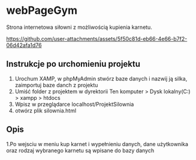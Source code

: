 # webPageGym
Strona internetowa siłowni z możliwością kupienia karnetu.

https://github.com/user-attachments/assets/5f50c81d-eb66-4e66-b7f2-06d42afa1d76

## Instrukcje po urchomieniu projektu
1. Urochum XAMP, w phpMyAdmin stwórz baze danych i nazwij ją silka, zaimportuj baze danch z projektu
2. Umiść folder z projektem w dyrektorii Ten komputer > Dysk lokalny(C:) > xampp > htdocs
3. Wpisz w przeglądarce localhost/ProjektSilownia
4. otwórz plik silownia.html

## Opis
1.Po wejsciu w meniu kup karnet i wypełnieniu danych, dane użytkownika oraz rodzaj wybranego karnetu są wpisane do bazy danych 
